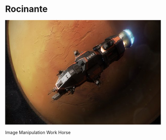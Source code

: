 # Rocinante
<p align="center">
  <img src="graphics/rocinate.jfif" width="602" height="339">
</p>

Image Manipulation Work Horse
